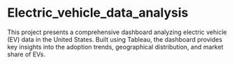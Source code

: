 # Electric_vehicle_data_analysis
This project presents a comprehensive dashboard analyzing electric vehicle (EV) data in the United States. Built using Tableau, the dashboard provides key insights into the adoption trends, geographical distribution, and market share of EVs.
